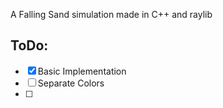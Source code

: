 A Falling Sand simulation made in C++ and raylib

## ToDo:

- [x] Basic Implementation
- [ ] Separate Colors
- [ ] 